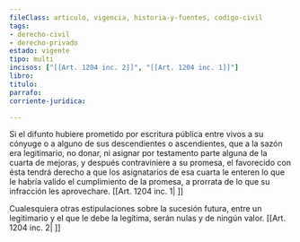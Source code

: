 ```yaml
---
fileClass: articulo, vigencia, historia-y-fuentes, codigo-civil
tags:
- derecho-civil
- derecho-privado
estado: vigente
tipo: multi
incisos: ["[[Art. 1204 inc. 2]]", "[[Art. 1204 inc. 1]]"]
libro:
titulo:
parrafo:
corriente-juridica:

---
```

Si el difunto hubiere prometido por escritura pública entre vivos a su cónyuge o a alguno de sus descendientes o ascendientes, que a la sazón era legitimario, no donar, ni asignar por testamento parte alguna de la cuarta de mejoras, y después contraviniere a su promesa, el favorecido con ésta tendrá derecho a que los asignatarios de esa cuarta le enteren lo que le habría valido el cumplimiento de la promesa, a prorrata de lo que su infracción les aprovechare. [[Art. 1204 inc. 1| ]]

Cualesquiera otras estipulaciones sobre la sucesión futura, entre un legitimario y el que le debe la legítima, serán nulas y de ningún valor. [[Art. 1204 inc. 2| ]]